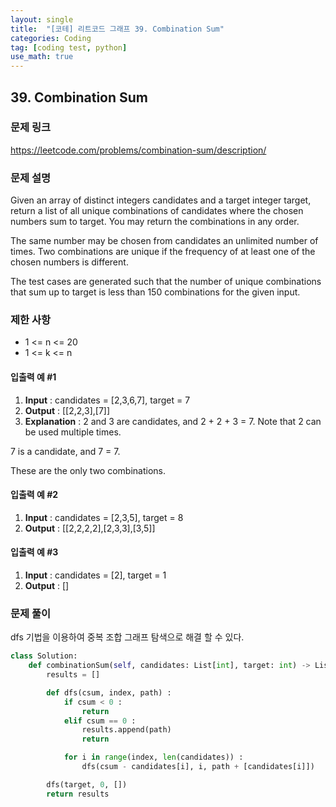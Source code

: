 ```yaml
---
layout: single
title:  "[코테] 리트코드 그래프 39. Combination Sum"
categories: Coding
tag: [coding test, python]
use_math: true
---
```


## 39. Combination Sum
### 문제 링크
<https://leetcode.com/problems/combination-sum/description/>

### 문제 설명
Given an array of distinct integers candidates and a target integer target, return a list of all unique combinations of candidates where the chosen numbers sum to target. You may return the combinations in any order.

The same number may be chosen from candidates an unlimited number of times. Two combinations are unique if the 
frequency of at least one of the chosen numbers is different.

The test cases are generated such that the number of unique combinations that sum up to target is less than 150 combinations for the given input.

### 제한 사항
- 1 <= n <= 20
- 1 <= k <= n

#### 입출력 예 #1 
1. **Input** : candidates = [2,3,6,7], target = 7
2. **Output** : [[2,2,3],[7]]
3. **Explanation** :
2 and 3 are candidates, and 2 + 2 + 3 = 7. Note that 2 can be used multiple times.

7 is a candidate, and 7 = 7.

These are the only two combinations.

#### 입출력 예 #2 
1. **Input** : candidates = [2,3,5], target = 8
2. **Output** : [[2,2,2,2],[2,3,3],[3,5]]

#### 입출력 예 #3
1. **Input** : candidates = [2], target = 1
2. **Output** : []

### 문제 풀이
dfs 기법을 이용하여 중복 조합 그래프 탐색으로 해결 할 수 있다.


```python
class Solution:
    def combinationSum(self, candidates: List[int], target: int) -> List[List[int]]:
        results = []

        def dfs(csum, index, path) :
            if csum < 0 :
                return
            elif csum == 0 :
                results.append(path)
                return

            for i in range(index, len(candidates)) :
                dfs(csum - candidates[i], i, path + [candidates[i]])

        dfs(target, 0, [])
        return results
```
